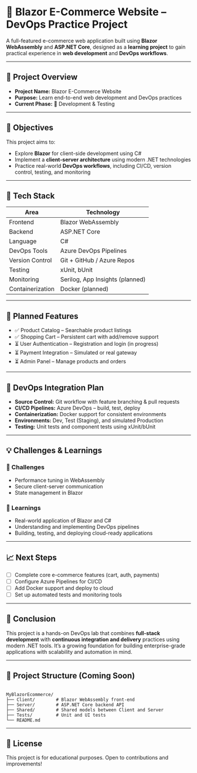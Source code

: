 # 🛒 Blazor E-Commerce Website – DevOps Practice Project

A full-featured e-commerce web application built using **Blazor WebAssembly** and **ASP.NET Core**, designed as a **learning project** to gain practical experience in **web development** and **DevOps workflows**.

---

## 📌 Project Overview

- **Project Name:** Blazor E-Commerce Website  
- **Purpose:** Learn end-to-end web development and DevOps practices  
- **Current Phase:** 🚧 Development & Testing  

---

## 🎯 Objectives

This project aims to:

- Explore **Blazor** for client-side development using C#  
- Implement a **client-server architecture** using modern .NET technologies  
- Practice real-world **DevOps workflows**, including CI/CD, version control, testing, and monitoring

---

## 🧰 Tech Stack

| Area           | Technology            |
|----------------|------------------------|
| Frontend       | Blazor WebAssembly     |
| Backend        | ASP.NET Core           |
| Language       | C#                     |
| DevOps Tools   | Azure DevOps Pipelines |
| Version Control| Git + GitHub / Azure Repos |
| Testing        | xUnit, bUnit           |
| Monitoring     | Serilog, App Insights (planned) |
| Containerization | Docker (planned)     |

---

## 🚀 Planned Features

- ✅ Product Catalog – Searchable product listings  
- ✅ Shopping Cart – Persistent cart with add/remove support  
- ⏳ User Authentication – Registration and login (in progress)  
- ⏳ Payment Integration – Simulated or real gateway  
- ⏳ Admin Panel – Manage products and orders  

---

## 🔄 DevOps Integration Plan

- **Source Control:** Git workflow with feature branching & pull requests  
- **CI/CD Pipelines:** Azure DevOps – build, test, deploy  
- **Containerization:** Docker support for consistent environments  
- **Environments:** Dev, Test (Staging), and simulated Production  
- **Testing:** Unit tests and component tests using xUnit/bUnit

---

## 💡 Challenges & Learnings

### 🔧 Challenges
- Performance tuning in WebAssembly
- Secure client-server communication
- State management in Blazor

### 📘 Learnings
- Real-world application of Blazor and C#
- Understanding and implementing DevOps pipelines
- Building, testing, and deploying cloud-ready applications

---

## 📈 Next Steps

- [ ] Complete core e-commerce features (cart, auth, payments)  
- [ ] Configure Azure Pipelines for CI/CD  
- [ ] Add Docker support and deploy to cloud  
- [ ] Set up automated tests and monitoring tools

---

## 🏁 Conclusion

This project is a hands-on DevOps lab that combines **full-stack development** with **continuous integration and delivery** practices using modern .NET tools. It’s a growing foundation for building enterprise-grade applications with scalability and automation in mind.

---

## 📂 Project Structure (Coming Soon)
```

MyBlazorEcommerce/
├── Client/        # Blazor WebAssembly front-end
├── Server/        # ASP.NET Core backend API
├── Shared/        # Shared models between Client and Server
├── Tests/         # Unit and UI tests
└── README.md

```

---

## 📄 License

This project is for educational purposes. Open to contributions and improvements!

```
